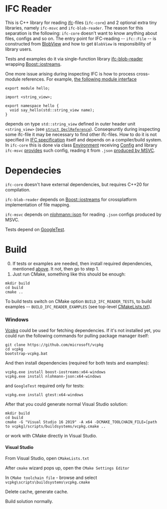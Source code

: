 # IFC Reader
This is C++ library for reading [ifc](https://github.com/microsoft/ifc-spec)-files (`ifc-core`) and 2 optional extra tiny libraries,
namely `ifc-msvc` and `ifc-blob-reader`.
The reason for this separation is the following: `ifc-core` doesn't want to know anything about files, configs and so on.
The entry point for IFC-reading -- `ifc::File` -- is constructed from [BlobView](https://github.com/AndreyG/ifc-reader/blob/master/lib/core/include/ifc/File.h#L200) 
and how to get `BlobView` is responsibility of library users.

Tests and examples do it via single-function library [ifc-blob-reader](https://github.com/AndreyG/ifc-reader/tree/master/lib/blob-reader)
wrapping [Boost::iostreams](https://www.boost.org/doc/libs/1_81_0/libs/iostreams/doc/index.html).

One more issue arising during inspecting IFC is how to process cross-module references.
For example, [the following module interface](https://github.com/Klaim/cxx20-modules-examples/blob/master/hello-module/hello/hello.mxx)
```
export module hello;

import <string_view>;

export namespace hello {
  void say_hello(std::string_view name);
}
```
depends on type `std::string_view` defined in outer header unit `<string_view>`
(see [`struct DeclReference`](https://github.com/AndreyG/ifc-reader/blob/master/lib/core/include/ifc/Declaration.h#L402)).
Conseqeuntly during inspecting some ifc-file it may be necessary to find other ifc-files.
How to do it is not specified in [IFC specification](https://github.com/microsoft/ifc-spec) itself and depends on a compiler/build system.
In `ifc-core` this is done via class [Environment](https://github.com/AndreyG/ifc-reader/blob/master/lib/core/include/ifc/Environment.h#L13)
receiving [Config](https://github.com/AndreyG/ifc-reader/blob/master/lib/core/include/ifc/Environment.h#L25)
and library `ifc-msvc` [provides](https://github.com/AndreyG/ifc-reader/blob/master/lib/core/include/ifc/Environment.h#L25) such config,
reading it from `.json` [produced by MSVC](https://docs.microsoft.com/en-us/cpp/build/reference/sourcedependencies).

# Dependecies
`ifc-core` doesn't have external dependencies, but requires C++20 for compilation.

`ifc-blob-reader` depends on [Boost::iostreams](https://www.boost.org/doc/libs/1_81_0/libs/iostreams/doc/index.html) for crossplatform implementation of file mapping.

`ifc-msvc` depends on [nlohmann::json](https://github.com/nlohmann/json) for reading `.json` configs produced by MSVC.

Tests depend on [GoogleTest](https://github.com/google/googletest).
# Build
  0. If tests or examples are needed, then install required dependencies, mentioned [above](#Dependencies). It not, then go to step 1.
  1. Just run CMake, something like this should be enough:
```
mkdir build
cd build
cmake ..
```
To build tests switch on CMake option `BUILD_IFC_READER_TESTS`, to build examples -- `BUILD_IFC_READER_EXAMPLES` (see top-level [CMakeLists.txt](https://github.com/AndreyG/ifc-reader/blob/master/CMakeLists.txt)).
### Windows
[Vcpkg](https://github.com/microsoft/vcpkg) could be used for fetching dependencies. If it's not installed yet, you could run the following commands for pulling package manager itself:

    git clone https://github.com/microsoft/vcpkg
    cd vcpkg
    bootstrap-vcpkg.bat
    
And then install dependencies (required for both tests and examples): 

    vcpkg.exe install boost-iostreams:x64-windows
    vcpkg.exe install nlohmann-json:x64-windows
    
and `GoogleTest` required only for tests:

    vcpkg.exe install gtest:x64-windows

After that you could generate normal Visual Studio solution:
```
mkdir build
cd build
cmake -G "Visual Studio 16 2019" -A x64 -DCMAKE_TOOLCHAIN_FILE=[path to vcpkg]/scripts/buildsystems/vcpkg.cmake ..
```
or work with CMake directly in Visual Studio.

#### Visual Studio

From Visual Studio, open `CMakeLists.txt`

After `cmake` wizard pops up, open the `CMake Settings Editor`

In `CMake toolchain file` - browse and select `vcpkg\scripts\buildsystems\vcpkg.cmake`

Delete cache, generate cache.

Build solution normally.
